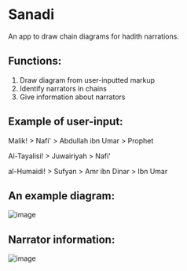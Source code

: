 # Sanadi

An app to draw chain diagrams for hadith narrations.

## Functions:
1. Draw diagram from user-inputted markup
2. Identify narrators in chains
3. Give information about narrators

## Example of user-input:

Malik! > Nafi' > Abdullah ibn Umar > Prophet

Al-Tayalisi! > Juwairiyah > Nafi'

al-Humaidi! > Sufyan > Amr ibn Dinar > Ibn Umar

## An example diagram:
![image](https://github.com/user-attachments/assets/d837c14a-dfe5-4254-b4c9-e5d7c590518f)

## Narrator information:
![image](https://github.com/user-attachments/assets/a80a53a8-b678-4b48-b706-5d1228a0a6a0)
